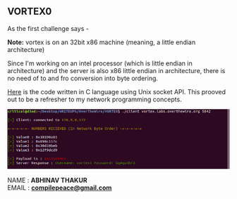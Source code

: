 ## VORTEX0
As the first challenge says -

**Note:** vortex is on an 32bit x86 machine (meaning, a little endian architecture)

Since I'm working on an intel processor (which is little endian in architecture) and the server is also x86 little endian in architecture, there is no need of to and fro conversion into byte ordering.

[Here] is the code written in C language using Unix socket API. This prooved out to be a refresher to my network programming concepts.

![client binary](./screenshots/vortex0_ss.png)


NAME  : **ABHINAV THAKUR** <br>
EMAIL : **compilepeace@gmail.com**


[Here]: ./client.c